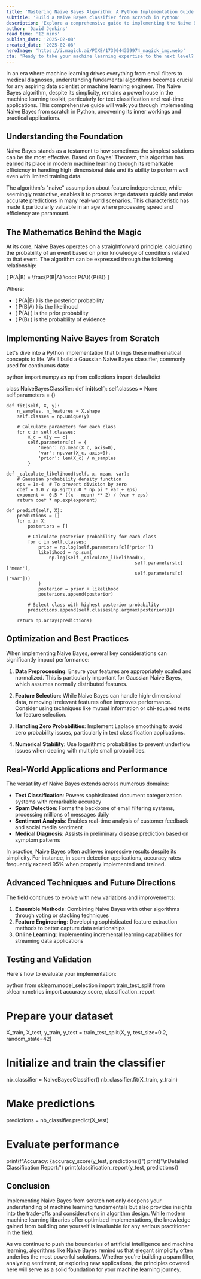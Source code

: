 ```yaml
---
title: 'Mastering Naive Bayes Algorithm: A Python Implementation Guide for Modern Machine Learning'
subtitle: 'Build a Naive Bayes classifier from scratch in Python'
description: 'Explore a comprehensive guide to implementing the Naive Bayes algorithm from scratch in Python. Learn about its mathematical foundations, real-world applications, and optimization techniques for modern machine learning applications.'
author: 'David Jenkins'
read_time: '12 mins'
publish_date: '2025-02-08'
created_date: '2025-02-08'
heroImage: 'https://i.magick.ai/PIXE/1739044339974_magick_img.webp'
cta: 'Ready to take your machine learning expertise to the next level? Follow us on LinkedIn for more in-depth tutorials, implementation guides, and the latest developments in AI and machine learning.'
---
```


In an era where machine learning drives everything from email filters to medical diagnoses, understanding fundamental algorithms becomes crucial for any aspiring data scientist or machine learning engineer. The Naive Bayes algorithm, despite its simplicity, remains a powerhouse in the machine learning toolkit, particularly for text classification and real-time applications. This comprehensive guide will walk you through implementing Naive Bayes from scratch in Python, uncovering its inner workings and practical applications.

## Understanding the Foundation

Naive Bayes stands as a testament to how sometimes the simplest solutions can be the most effective. Based on Bayes' Theorem, this algorithm has earned its place in modern machine learning through its remarkable efficiency in handling high-dimensional data and its ability to perform well even with limited training data.

The algorithm's "naive" assumption about feature independence, while seemingly restrictive, enables it to process large datasets quickly and make accurate predictions in many real-world scenarios. This characteristic has made it particularly valuable in an age where processing speed and efficiency are paramount.

## The Mathematics Behind the Magic

At its core, Naive Bayes operates on a straightforward principle: calculating the probability of an event based on prior knowledge of conditions related to that event. The algorithm can be expressed through the following relationship:

\[ P(A|B) = \frac{P(B|A) \cdot P(A)}{P(B)} \]

Where:
- \( P(A|B) \) is the posterior probability
- \( P(B|A) \) is the likelihood
- \( P(A) \) is the prior probability
- \( P(B) \) is the probability of evidence

## Implementing Naive Bayes from Scratch

Let's dive into a Python implementation that brings these mathematical concepts to life. We'll build a Gaussian Naive Bayes classifier, commonly used for continuous data:

python
import numpy as np
from collections import defaultdict

class NaiveBayesClassifier:
    def __init__(self):
        self.classes = None
        self.parameters = {}
        
    def fit(self, X, y):
        n_samples, n_features = X.shape
        self.classes = np.unique(y)
        
        # Calculate parameters for each class
        for c in self.classes:
            X_c = X[y == c]
            self.parameters[c] = {
                'mean': np.mean(X_c, axis=0),
                'var': np.var(X_c, axis=0),
                'prior': len(X_c) / n_samples
            }
    
    def _calculate_likelihood(self, x, mean, var):
        # Gaussian probability density function
        eps = 1e-4  # To prevent division by zero
        coef = 1.0 / np.sqrt(2.0 * np.pi * var + eps)
        exponent = -0.5 * ((x - mean) ** 2) / (var + eps)
        return coef * np.exp(exponent)
    
    def predict(self, X):
        predictions = []
        for x in X:
            posteriors = []
            
            # Calculate posterior probability for each class
            for c in self.classes:
                prior = np.log(self.parameters[c]['prior'])
                likelihood = np.sum(
                    np.log(self._calculate_likelihood(x, 
                                                    self.parameters[c]['mean'],
                                                    self.parameters[c]['var']))
                )
                posterior = prior + likelihood
                posteriors.append(posterior)
            
            # Select class with highest posterior probability
            predictions.append(self.classes[np.argmax(posteriors)])
            
        return np.array(predictions)


## Optimization and Best Practices

When implementing Naive Bayes, several key considerations can significantly impact performance:

1. **Data Preprocessing**: Ensure your features are appropriately scaled and normalized. This is particularly important for Gaussian Naive Bayes, which assumes normally distributed features.

2. **Feature Selection**: While Naive Bayes can handle high-dimensional data, removing irrelevant features often improves performance. Consider using techniques like mutual information or chi-squared tests for feature selection.

3. **Handling Zero Probabilities**: Implement Laplace smoothing to avoid zero probability issues, particularly in text classification applications.

4. **Numerical Stability**: Use logarithmic probabilities to prevent underflow issues when dealing with multiple small probabilities.

## Real-World Applications and Performance

The versatility of Naive Bayes extends across numerous domains:

- **Text Classification**: Powers sophisticated document categorization systems with remarkable accuracy
- **Spam Detection**: Forms the backbone of email filtering systems, processing millions of messages daily
- **Sentiment Analysis**: Enables real-time analysis of customer feedback and social media sentiment
- **Medical Diagnosis**: Assists in preliminary disease prediction based on symptom patterns

In practice, Naive Bayes often achieves impressive results despite its simplicity. For instance, in spam detection applications, accuracy rates frequently exceed 95% when properly implemented and trained.

## Advanced Techniques and Future Directions

The field continues to evolve with new variations and improvements:

1. **Ensemble Methods**: Combining Naive Bayes with other algorithms through voting or stacking techniques
2. **Feature Engineering**: Developing sophisticated feature extraction methods to better capture data relationships
3. **Online Learning**: Implementing incremental learning capabilities for streaming data applications

## Testing and Validation

Here's how to evaluate your implementation:

python
from sklearn.model_selection import train_test_split
from sklearn.metrics import accuracy_score, classification_report

# Prepare your dataset
X_train, X_test, y_train, y_test = train_test_split(X, y, test_size=0.2, random_state=42)

# Initialize and train the classifier
nb_classifier = NaiveBayesClassifier()
nb_classifier.fit(X_train, y_train)

# Make predictions
predictions = nb_classifier.predict(X_test)

# Evaluate performance
print(f"Accuracy: {accuracy_score(y_test, predictions)}")
print("\nDetailed Classification Report:")
print(classification_report(y_test, predictions))


## Conclusion

Implementing Naive Bayes from scratch not only deepens your understanding of machine learning fundamentals but also provides insights into the trade-offs and considerations in algorithm design. While modern machine learning libraries offer optimized implementations, the knowledge gained from building one yourself is invaluable for any serious practitioner in the field.

As we continue to push the boundaries of artificial intelligence and machine learning, algorithms like Naive Bayes remind us that elegant simplicity often underlies the most powerful solutions. Whether you're building a spam filter, analyzing sentiment, or exploring new applications, the principles covered here will serve as a solid foundation for your machine learning journey.